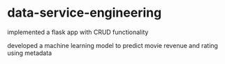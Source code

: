 # data-service-engineering

implemented a flask app with CRUD functionality

developed a machine learning model to predict movie revenue and rating using metadata
